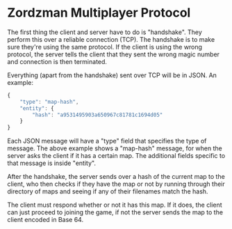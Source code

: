 Zordzman Multiplayer Protocol
=============================

The first thing the client and server have to do is "handshake". They perform this over
a reliable connection (TCP).
The handshake is to make sure they're using the same protocol.
If the client is using the wrong protocol, the server tells the client that they sent
the wrong magic number and connection is then terminated.

Everything (apart from the handshake) sent over TCP will be in JSON. An example:

```javascript
{
    "type": "map-hash",
    "entity": {
        "hash": "a9531495903a650967c81781c1694d05"
    }
}
```

Each JSON message will have a "type" field that specifies the type of message.
The above example shows a "map-hash" message, for when the server asks the client
if it has a certain map.
The additional fields specific to that message is inside "entity".

After the handshake, the server sends over a hash of the current map to the client,
who then checks if they have the map or not by running through their directory of maps
and seeing if any of their filenames match the hash.

The client must respond whether or not it has this map. If it does,
the client can just proceed to joining the game, if not the server sends the map to the client
encoded in Base 64.